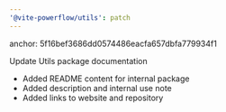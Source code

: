 ```yaml
---
'@vite-powerflow/utils': patch
---
```


anchor: 5f16bef3686dd0574486eacfa657dbfa779934f1

Update Utils package documentation

- Added README content for internal package
- Added description and internal use note
- Added links to website and repository

